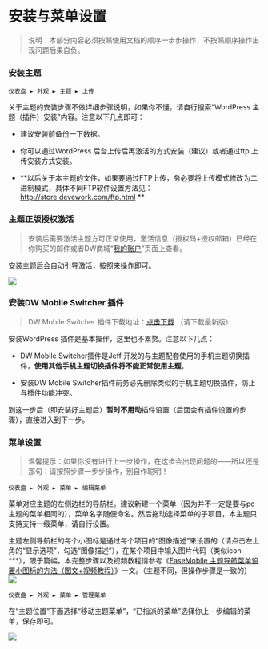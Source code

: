 安装与菜单设置
========

> 说明：本部分内容必须按照使用文档的顺序一步步操作，不按照顺序操作出现问题后果自负。

### 安装主题

```仪表盘 ► 外观 ► 主题 ► 上传```

关于主题的安装步骤不做详细步骤说明，如果你不懂，请自行搜索“WordPress 主题（插件）安装”内容。注意以下几点即可：

- 建议安装前备份一下数据。

- 你可以通过WordPress 后台上传后再激活的方式安装（建议）或者通过ftp 上传安装方式安装。


- **以后关于本主题的文件，如果要通过FTP上传，务必要将上传模式修改为二进制模式，具体不同FTP软件设置方法见：http://store.devework.com/ftp.html **

### 主题正版授权激活

> 安装后需要激活主题方可正常使用，激活信息（授权码+授权邮箱）已经在你购买的邮件或者DW商城“[我的账户](http://store.devework.com/my-account)”页面上查看。

安装主题后会自动引导激活，按照来操作即可。

![](http://2.devework.com/2015/02/602454969320150210.png)


### 安装DW Mobile Switcher 插件

> DW Mobile Switcher 插件下载地址：[点击下载](http://pan.baidu.com/s/1sj4iBAd) （请下载最新版）

安装WordPress 插件是基本操作，这里也不累赘。注意以下几点：

- DW Mobile Switcher插件是Jeff 开发的与主题配套使用的手机主题切换插件，**使用其他手机主题切换插件将不能正常使用主题**。

- 安装DW Mobile Switcher插件前务必先删除类似的手机主题切换插件，防止与插件功能冲突。

到这一步后（即安装好主题后）**暂时不用动**插件设置（后面会有插件设置的步骤），直接进入到下一步。

### 菜单设置

> 温馨提示：如果你没有进行上一步操作，在这步会出现问题的——所以还是那句：请按照步骤一步步操作，别自作聪明！

```仪表盘 ► 外观 ► 菜单 ► 编辑菜单```

菜单对应主题的左侧边栏的导航栏。建议新建一个菜单（因为并不一定是要与pc
主题的菜单相同的），菜单名字随便命名。然后拖动选择菜单的子项目，本主题只支持支持一级菜单，请自行设置。

主题左侧导航栏的每个小图标是通过每个项目的“图像描述”来设置的（请点击左上角的“显示选项”，勾选“图像描述”），在某个项目中输入图片代码（类似icon-***），限于篇幅，本完整步骤以及视频教程请参考《[EaseMobile 主题导航菜单设置小图标的方法（图文+视频教程）](http://devework.com/easemobile-menu-icon-setting.html)》一文。（主题不同，但操作步骤是一致的）
![](http://cdn.devework.com/theme/devemobile/docs/img/menu-icon.png)

```仪表盘 ► 外观 ► 菜单 ► 管理菜单```

在“主题位置”下面选择“移动主题菜单”，“已指派的菜单”选择你上一步编辑的菜单，保存即可。

![](http://cdn.devework.com/theme/devemobile/docs/img/menu2.png)

